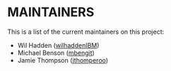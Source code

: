 # MAINTAINERS

This is a list of the current maintainers on this project:

* Wil Hadden ([wilhaddenIBM](https://github.com/wilhaddenIBM))
* Michael Benson ([mbengit](https://github.com/mbengit))
* Jamie Thompson ([jthomperoo](https://github.com/jthomperoo))